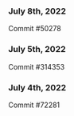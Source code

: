 ### July 8th, 2022

Commit #50278

### July 5th, 2022

Commit #314353


### July 4th, 2022

Commit #72281
